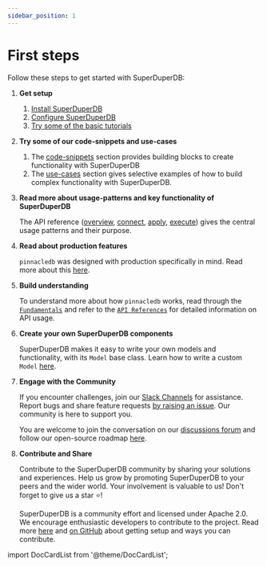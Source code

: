 ```yaml
---
sidebar_position: 1
---
```


# First steps

Follow these steps to get started with SuperDuperDB:

1. **Get setup**
     
    1. [Install SuperDuperDB](./installation.md)
    2. [Configure SuperDuperDB](./configuration.md)
    3. [Try some of the basic tutorials](../tutorials/intro.md)

2. **Try some of our code-snippets and use-cases**

    1. The [code-snippets](../code_snippets) section provides building blocks to create functionality with SuperDuperDB
    2. The [use-cases](../use_cases) section gives selective examples of how to build complex functionality with SuperDuperDB.

3. **Read more about usage-patterns and key functionality of SuperDuperDB**

    The API reference ([overview](../core_api/), [connect](../connect_api/), [apply](../apply_api/), [execute](../execute_api/)) gives
    the central usage patterns and their purpose.

4. **Read about production features**

    `pinnacledb` was designed with production specifically in mind. Read more about this [here](../production/).

5. **Build understanding**

    To understand more about how `pinnacledb` works, read through the [`Fundamentals`](../fundamentals/glossary) and refer to the [`API References`](https://docs.pinnacledb.com/apidocs/source/pinnacledb.html) for detailed information on API usage.

6. **Create your own SuperDuperDB components**

    SuperDuperDB makes it easy to write your own models and functionality, with its `Model` base class. Learn how to write
    a custom `Model` [here](../create_functionality).

7. **Engage with the Community**

    If you encounter challenges, join our [Slack Channels](https://join.slack.com/t/pinnacledb/shared_invite/zt-1zuojj0k0-RjAYBs1TDsvEa7yaFGa6QA) for assistance. Report bugs and share feature requests [by raising an issue]((https://github.com/SuperDuperDB/pinnacledb/issues).). Our community is here to support you.

    You are welcome to join the conversation on our [discussions forum](https://github.com/SuperDuperDB/pinnacledb/discussions) and follow our open-source roadmap [here](https://github.com/orgs/SuperDuperDB/projects/1/views/10).

8. **Contribute and Share**

    Contribute to the SuperDuperDB community by sharing your solutions and experiences. 
    Help us grow by promoting SuperDuperDB to your peers and the wider world. Your involvement is valuable to us! Don't forget to give us a star ⭐!

    SuperDuperDB is a community effort and licensed under Apache 2.0. We encourage enthusiastic developers to contribute to the project. Read more [here](../setup/contributing) and [on GitHub](https://github.com/SuperDuperDB/pinnacledb/) about getting setup and ways you can contribute.


import DocCardList from '@theme/DocCardList';

<DocCardList />